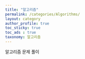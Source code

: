 ```yaml
---
title: "알고리즘"
permalink: /categories/Algorithms/
layout: category
author_profile: true
toc_sticky: true
toc_ads : true
taxonomy: 알고리즘
---
```


알고리즘 문제 풀이